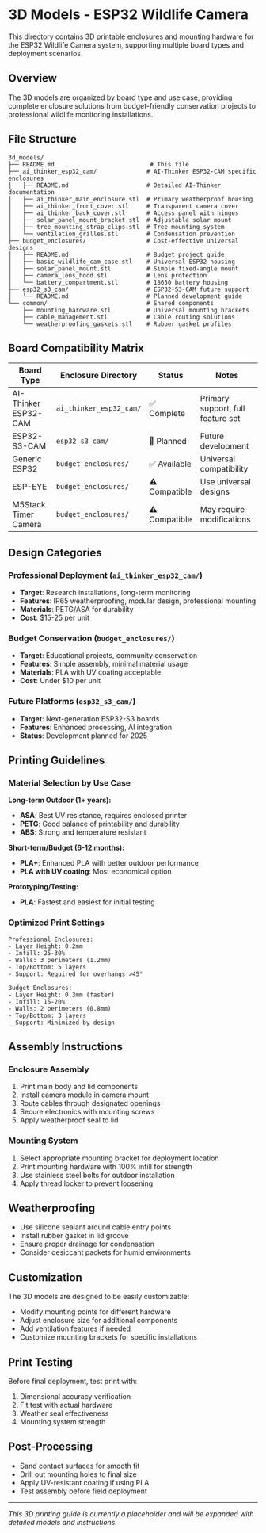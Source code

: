 # 3D Models - ESP32 Wildlife Camera

This directory contains 3D printable enclosures and mounting hardware for the ESP32 Wildlife Camera system, supporting multiple board types and deployment scenarios.

## Overview

The 3D models are organized by board type and use case, providing complete enclosure solutions from budget-friendly conservation projects to professional wildlife monitoring installations.

## File Structure

```
3d_models/
├── README.md                           # This file
├── ai_thinker_esp32_cam/              # AI-Thinker ESP32-CAM specific enclosures
│   ├── README.md                      # Detailed AI-Thinker documentation
│   ├── ai_thinker_main_enclosure.stl  # Primary weatherproof housing
│   ├── ai_thinker_front_cover.stl     # Transparent camera cover
│   ├── ai_thinker_back_cover.stl      # Access panel with hinges
│   ├── solar_panel_mount_bracket.stl  # Adjustable solar mount
│   ├── tree_mounting_strap_clips.stl  # Tree mounting system
│   └── ventilation_grilles.stl        # Condensation prevention
├── budget_enclosures/                 # Cost-effective universal designs
│   ├── README.md                      # Budget project guide
│   ├── basic_wildlife_cam_case.stl    # Universal ESP32 housing
│   ├── solar_panel_mount.stl          # Simple fixed-angle mount
│   ├── camera_lens_hood.stl           # Lens protection
│   └── battery_compartment.stl        # 18650 battery housing
├── esp32_s3_cam/                      # ESP32-S3-CAM future support
│   └── README.md                      # Planned development guide
└── common/                            # Shared components
    ├── mounting_hardware.stl          # Universal mounting brackets
    ├── cable_management.stl           # Cable routing solutions
    └── weatherproofing_gaskets.stl    # Rubber gasket profiles
```

## Board Compatibility Matrix

| Board Type | Enclosure Directory | Status | Notes |
|------------|-------------------|---------|-------|
| AI-Thinker ESP32-CAM | `ai_thinker_esp32_cam/` | ✅ Complete | Primary support, full feature set |
| ESP32-S3-CAM | `esp32_s3_cam/` | 🔄 Planned | Future development |
| Generic ESP32 | `budget_enclosures/` | ✅ Available | Universal compatibility |
| ESP-EYE | `budget_enclosures/` | ⚠️ Compatible | Use universal designs |
| M5Stack Timer Camera | `budget_enclosures/` | ⚠️ Compatible | May require modifications |

## Design Categories

### Professional Deployment (`ai_thinker_esp32_cam/`)
- **Target**: Research installations, long-term monitoring
- **Features**: IP65 weatherproofing, modular design, professional mounting
- **Materials**: PETG/ASA for durability
- **Cost**: $15-25 per unit

### Budget Conservation (`budget_enclosures/`)
- **Target**: Educational projects, community conservation
- **Features**: Simple assembly, minimal material usage
- **Materials**: PLA with UV coating acceptable
- **Cost**: Under $10 per unit

### Future Platforms (`esp32_s3_cam/`)
- **Target**: Next-generation ESP32-S3 boards
- **Features**: Enhanced processing, AI integration
- **Status**: Development planned for 2025

## Printing Guidelines

### Material Selection by Use Case

**Long-term Outdoor (1+ years):**
- **ASA**: Best UV resistance, requires enclosed printer
- **PETG**: Good balance of printability and durability
- **ABS**: Strong and temperature resistant

**Short-term/Budget (6-12 months):**
- **PLA+**: Enhanced PLA with better outdoor performance
- **PLA with UV coating**: Most economical option

**Prototyping/Testing:**
- **PLA**: Fastest and easiest for initial testing

### Optimized Print Settings

```
Professional Enclosures:
- Layer Height: 0.2mm
- Infill: 25-30%
- Walls: 3 perimeters (1.2mm)
- Top/Bottom: 5 layers
- Support: Required for overhangs >45°

Budget Enclosures:
- Layer Height: 0.3mm (faster)
- Infill: 15-20%
- Walls: 2 perimeters (0.8mm)
- Top/Bottom: 3 layers
- Support: Minimized by design
```

## Assembly Instructions

### Enclosure Assembly
1. Print main body and lid components
2. Install camera module in camera mount
3. Route cables through designated openings
4. Secure electronics with mounting screws
5. Apply weatherproof seal to lid

### Mounting System
1. Select appropriate mounting bracket for deployment location
2. Print mounting hardware with 100% infill for strength
3. Use stainless steel bolts for outdoor installation
4. Apply thread locker to prevent loosening

## Weatherproofing

- Use silicone sealant around cable entry points
- Install rubber gasket in lid groove
- Ensure proper drainage for condensation
- Consider desiccant packets for humid environments

## Customization

The 3D models are designed to be easily customizable:
- Modify mounting points for different hardware
- Adjust enclosure size for additional components
- Add ventilation features if needed
- Customize mounting brackets for specific installations

## Print Testing

Before final deployment, test print with:
1. Dimensional accuracy verification
2. Fit test with actual hardware
3. Weather seal effectiveness
4. Mounting system strength

## Post-Processing

- Sand contact surfaces for smooth fit
- Drill out mounting holes to final size
- Apply UV-resistant coating if using PLA
- Test assembly before field deployment

---

*This 3D printing guide is currently a placeholder and will be expanded with detailed models and instructions.*